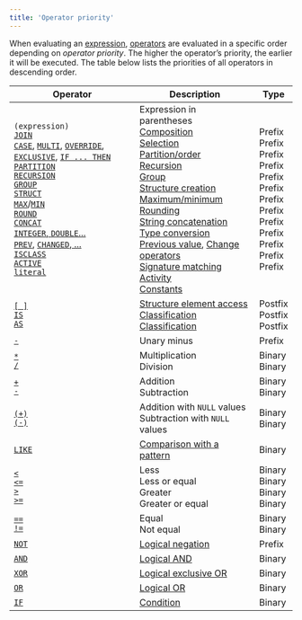 ```yaml
---
title: 'Operator priority'
---
```


When evaluating an [expression](Expression.md), [operators](Property_operators_paradigm.md) are evaluated in a specific order depending on *operator priority*. The higher the operator’s priority, the earlier it will be executed. The table below lists the priorities of all operators in descending order.

|Operator|Description|Type|
|---|---|---|
|`(expression)`<br/>[`JOIN`](JOIN_operator.md)<br/>[`CASE`](CASE_operator.md), [`MULTI`](MULTI_operator.md), [`OVERRIDE`](OVERRIDE_operator.md), [`EXCLUSIVE`](EXCLUSIVE_operator.md), [`IF ... THEN`](IF_..._THEN_operator.md)<br/>[`PARTITION`](PARTITION_operator.md)<br/>[`RECURSION`](RECURSION_operator.md)<br/>[`GROUP`](GROUP_operator.md)<br/>[`STRUCT`](STRUCT_operator.md)<br/>[`MAX`](MAX_operator.md)/[`MIN`](MIN_operator.md)<br/>[`ROUND`](ROUND_operator.md)<br/>[`CONCAT`](CONCAT_operator.md)<br/>[`INTEGER`, `DOUBLE`...](Type_conversion_operator.md)<br/>[`PREV`](PREV_operator.md), [`CHANGED`, ...](Change_operators.md)<br/>[`ISCLASS`](ISCLASS_operator.md)<br/>[`ACTIVE`](ACTIVE_TAB_operator.md)<br/>[`literal`](Literals.md)|Expression in parentheses<br/>[Composition](Composition_JOIN.md)<br/>[Selection](Selection_CASE_IF_MULTI_OVERRIDE_EXCLUSIVE.md)<br/>[Partition/order](Partitioning_sorting_PARTITION_..._ORDER.md)<br/>[Recursion](Recursion_RECURSION.md)<br/>[Group](Grouping_GROUP.md)<br/>[Structure creation](Structure_operators_STRUCT.md)<br/>[Maximum/minimum](Extremum_MAX_MIN.md)<br/>[Rounding](Rounding_operator_ROUND.md)<br/>[String concatenation](String_operators_+_CONCAT_SUBSTRING.md)<br/>[Type conversion](Type_conversion.md)<br/>[Previous value](Previous_value_PREV.md), [Change operators](Change_operators_SET_CHANGED_etc.md)<br/>[Signature matching](Property_signature_ISCLASS.md)<br/>[Activity](Activity_ACTIVE.md)<br/> [Constants](Constant.md)|<br/>Prefix<br/>Prefix<br/>Prefix<br/>Prefix<br/>Prefix<br/>Prefix<br/>Prefix<br/>Prefix<br/>Prefix<br/>Prefix<br/>Prefix<br/>Prefix<br/>Prefix<br/><br/>|
|[`[ ]`](Brackets_operator.md)<br/>[`IS`](IS_AS_operators.md)<br/>[`AS`](IS_AS_operators.md)|[Structure element access](Structure_operators_STRUCT.md)<br/>[Classification](Classification_IS_AS.md)<br/>[Classification](Classification_IS_AS.md)|Postfix<br/>Postfix<br/>Postfix|
|[`-`](Arithmetic_operators.md)|Unary minus|Prefix|
|[`*`](Arithmetic_operators.md)<br/>[`/`](Arithmetic_operators.md)|Multiplication<br/>Division|Binary<br/>Binary|
|[`+`](Arithmetic_operators.md)<br/>[`-`](Arithmetic_operators.md)|Addition<br/>Subtraction|Binary<br/>Binary|
|[`(+)`](Arithmetic_operators.md)<br/>[`(-)`](Arithmetic_operators.md)|Addition with `NULL` values<br/>Subtraction with `NULL` values|Binary<br/>Binary|
|[`LIKE`](LIKE_operator.md)|[Comparison with a pattern](Comparison_operators_=_etc.md)|Binary|
|[`<`](Comparison_operators.md)<br/>[`<=`](Comparison_operators.md)<br/>[`>`](Comparison_operators.md)<br/>[`>=`](Comparison_operators.md)|Less<br/>Less or equal<br/>Greater<br/>Greater or equal|Binary<br/>Binary<br/>Binary<br/>Binary|
|[`==`](Comparison_operators.md)<br/>[`!=`](Comparison_operators.md)|Equal<br/>Not equal|Binary<br/>Binary|
|[`NOT`](AND_OR_NOT_XOR_operators.md)|[Logical negation](Logical_operators_AND_OR_NOT_XOR.md)|Prefix|
|[`AND`](AND_OR_NOT_XOR_operators.md)|[Logical AND](Logical_operators_AND_OR_NOT_XOR.md)|Binary|
|[`XOR`](AND_OR_NOT_XOR_operators.md)|[Logical exclusive OR](Logical_operators_AND_OR_NOT_XOR.md)|Binary|
|[`OR`](AND_OR_NOT_XOR_operators.md)|[Logical OR](Logical_operators_AND_OR_NOT_XOR.md)|Binary|
|[`IF`](IF_operator.md)|[Condition](Selection_CASE_IF_MULTI_OVERRIDE_EXCLUSIVE.md#single)|Binary|
 

